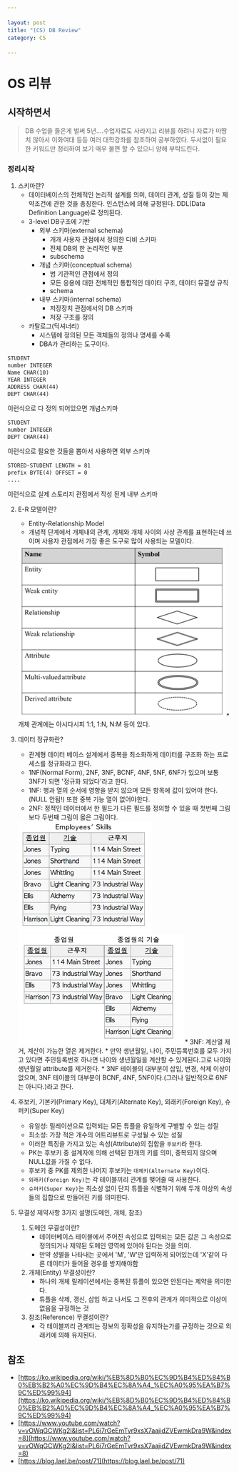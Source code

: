 ```yaml
---

layout: post
title: "(CS) DB Review"
category: CS

---
```



# OS 리뷰
## 시작하면서
> DB 수업을 들은게 벌써 5년....수업자료도 사라지고 리뷰를 하려니 자료가 마땅치 않아서 이화여대 등등 여러 대학강좌를 참조하여 공부하였다. 두서없이 필요한 키워드만 정리하여 보기 매우 불편 할 수 있으니 양해 부탁드린다.

### 정리시작
1. 스키마란?
    * 데이터베이스의 전체적인 논리적 설계를 의미, 데이터 관계, 성질 등이 갖는 제약조건에 관한 것을 총칭한다. 인스턴스에 의해 규정된다. DDL(Data Definition Language)로 정의된다.
    * 3-level DB구조에 기반
        * 외부 스키마(external schema)
            * 개개 사용자 관점에서 정의한 디비 스키마
            * 전체 DB의 한 논리적인 부분
            * subschema
        * 개념 스키마(conceptual schema)
            * 범 기관적인 관점에서 정의
            * 모든 응용에 대한 전체적인 통합적인 데이터 구조, 데이터 뮤결성 규칙
            * schema
        * 내부 스키마(internal schema)
            * 저장장치 관점에서의 DB 스키마
            * 저장 구조를 정의
    * 카탈로그(딕셔너리)
        * 시스템에 정의된 모든 객체들의 정의나 명세를 수록
        * DBA가 관리하는 도구이다.
```
STUDENT
number INTEGER
Name CHAR(10)
YEAR INTEGER
ADDRESS CHAR(44)
DEPT CHAR(44)
```
이런식으로 다 정의 되어있으면 개념스키마
```
STUDENT
number INTEGER
DEPT CHAR(44)
```
이런식으로 필요한 것들을 뽑아서 사용하면 외부 스키마
```
STORED-STUDENT LENGTH = 81
prefix BYTE(4) OFFSET = 0
....
```
이런식으로 실제 스토리지 관점에서 작성 된게 내부 스키마

2. E-R 모델이란?
    * Entity-Relationship Model
    * 개념적 단계에서 개체내의 관계, 개체와 개체 사이의 사상 관계를 표현하는데 쓰이며 사용자 관점에서 가장 좋은 도구로 많이 사용되는 모델이다.
    <img src= "../../../post_img/201710/04/1.png"/>
    * 개체 관계에는 아시다시피 1:1, 1:N, N:M 등이 있다.

3. 데이터 정규화란?
    * 관계형 데이터 베이스 설계에서 중복을 최소화하게 데이터를 구조화 하는 프로세스를 정규화라고 한다.
    * 1NF(Normal Form), 2NF, 3NF, BCNF, 4NF, 5NF, 6NF가 있으며 보통 3NF가 되면 '정규화 되었다'라고 한다. 
    * 1NF: 행과 열의 순서에 영향을 받지 않으며 모든 항목에 값이 있어야 한다.(NULL 안됨!) 또한 중복 기능 열이 없어야한다.
    * 2NF: 정적인 데이터에서 한 필드가 다른 필드를 정의할 수 있을 때 첫번째 그림보다 두번째 그림이 옳은 그림이다.
    <img src= "../../../post_img/201710/04/2.png"/>
    <img src= "../../../post_img/201710/04/3.png"/>
    * 3NF: 계산열 제거, 계산이 가능한 열은 제거한다.
        * 만약 생년월일, 나이, 주민등록번호를 모두 가지고 있다면 주민등록번호 하나면 나이와 생년월일을 계산할 수 있게된다.고로 나이와 생년월일 attribute를 제거한다.
    * 3NF 테이블의 대부분이 삽입, 변경, 삭제 이상이 없으며, 3NF 테이블의 대부분이 BCNF, 4NF, 5NF이다.(그러나 일반적으로 6NF는 아니다.)라고 한다.

4. 후보키, 기본키(Primary Key), 대체키(Alternate Key), 외래키(Foreign Key), 슈퍼키(Super Key)
    * 유일성: 릴레이션으로 입력되는 모든 튜플을 유일하게 구별할 수 있는 성질
    * 최소성: 가장 적은 개수의 어트리뷰트로 구성될 수 있는 성질
    * 이러한 특징을 가지고 있는 속성(Attribute)의 집합을 `후보키`라 한다.
    * PK는 후보키 중 설계자에 의해 선택된 한개의 키를 의미, 중복되지 않으며 NULL값을 가질 수 없다.
    * 후보키 중 PK를 제외한 나머지 후보키는 `대체키(Alternate Key)`이다.
    * `외래키(Foreign Key)`는 각 테이블끼리 관계를 맺어줄 때 사용한다. 
    * `슈퍼키(Super Key)`는 최소성 없이 단지 튜플을 식별하기 위해 두개 이상의 속성들의 집합으로 만들어진 키를 의미한다.

5. 무결성 제약사항 3가지 설명(도메인, 개체, 참조)
    1. 도메인 무결성이란?
        * 데이터베이스 테이블에서 주어진 속성으로 입력되는 모든 값은 그 속성으로 정의되거나 제약된 도메인 영역에 있어야 된다는 것을 의미. 
        * 만약 성별을 나타내는 곳에서 'M', 'W'만 입력하게 되어있는데 'X'같이 다른 데이터가 들어올 경우를 방지해야함
    2. 개체(Entity) 무결성이란?
        * 하나의 개체 릴레이션에서는 중복된 튜플이 있으면 안된다는 제약을 의미한다.
        * 튜플을 삭제, 갱신, 삽입 하고 나서도 그 전후의 관계가 의미적으로 이상이 없음을 규정하는 것
    3. 참조(Reference) 무결성이란?
        * 각 테이블끼리 관계되는 정보의 정확성을 유지하는가를 규정하는 것으로 외래키에 의해 유지된다.

## 참조
* [https://ko.wikipedia.org/wiki/%EB%8D%B0%EC%9D%B4%ED%84%B0%EB%B2%A0%EC%9D%B4%EC%8A%A4_%EC%A0%95%EA%B7%9C%ED%99%94](https://ko.wikipedia.org/wiki/%EB%8D%B0%EC%9D%B4%ED%84%B0%EB%B2%A0%EC%9D%B4%EC%8A%A4_%EC%A0%95%EA%B7%9C%ED%99%94)
* [https://www.youtube.com/watch?v=vOWqGCWKg2I&list=PL6i7rGeEmTvr9xsX7aajidZVEwmkDra9W&index=8](https://www.youtube.com/watch?v=vOWqGCWKg2I&list=PL6i7rGeEmTvr9xsX7aajidZVEwmkDra9W&index=8)
* [https://blog.lael.be/post/71](https://blog.lael.be/post/71)

<br/><br/>
